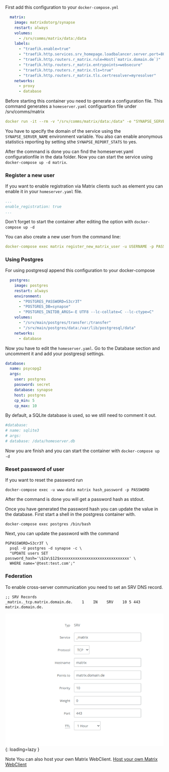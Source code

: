 First add this configuration to your `docker-compose.yml`
```yaml
  matrix:
    image: matrixdotorg/synapse
    restart: always
    volumes:
      - /srv/comms/matrix/data:/data
    labels:
      - "traefik.enable=true"
      - "traefik.http.services.srv_homepage.loadbalancer.server.port=8008"
      - "traefik.http.routers.r_matrix.rule=Host(`matrix.domain.de`)"
      - "traefik.http.routers.r_matrix.entrypoints=websecure"
      - "traefik.http.routers.r_matrix.tls=true"
      - "traefik.http.routers.r_matrix.tls.certresolver=myresolver"
    networks:
      - proxy
      - database
```
Before starting this container you need to generate a configuration file. This command generates a `homeserver.yaml` configuartion file under /srv/comms/matrix
```yaml
docker run -it --rm -v "/srv/comms/matrix/data:/data" -e "SYNAPSE_SERVER_NAME=matrix.domain.de" -e "SYNAPSE_REPORT_STATS=no" matrixdotorg/synapse:latest generate
```
You have to specify the domain of the service using the `SYNAPSE_SERVER_NAME` environment variable. You also can enable anonymous statistics reporting by setting sthe `SYNAPSE_REPORT_STATS` to yes.

After the command is done you can find the homeserver.yaml configurationfile in the data folder. 
Now you can start the service using `docker-compose up -d matrix`.

### Register a new user 
If you want to enable registration via Matrix clients such as element you can enable it in your `homeserver.yaml` file.
```yaml
...
enable_registration: true
...
```

Don't forget to start the container after editing the option with `docker-compose up -d`

You can also create a new user from the command line:
```yaml
docker-compose exec matrix register_new_matrix_user -u USERNAME -p PASSWORD -a -c /data/homeserver.yaml https://matrix.domain.de
```

### Using Postgres

For using postgresql append this configuration to your docker-compose

``` yaml
  postgres:
    image: postgres
    restart: always
    environment:
      - "POSTGRES_PASSWORD=S3cr3T"
      - "POSTGRES_DB=synapse"
      - "POSTGRES_INITDB_ARGS=-E UTF8 --lc-collate=C --lc-ctype=C"
    volumes:
      - "/srv/main/postgres/transfer:/transfer"
      - "/srv/main/postgres/data:/var/lib/postgresql/data"
    networks:
      - database
```

Now you have to edit the `homeserver.yaml`. Go to the Database section and uncomment it and add your postgresql settings. 

``` yaml
database:
  name: psycopg2
  args:
    user: postgres
    password: secret
    database: synapse
    host: postgres
    cp_min: 5
    cp_max: 10
```

By default, a SQLite database is used, so we still need to comment it out.


``` yaml
#database:
# name: sqlite3
# args:
# database: /data/homeserver.db

```

Now you are finish and you can start the container with `docker-compose up -d`

### Reset password of user 

If you want to reset the password run 
```shell
docker-compose exec -u www-data matrix hash_password -p PASSWORD
```

After the command is done you will get a password hash as stdout. 

Once you have generated the password hash you can update the value in the database. First start a shell in the postgress container with. 
```shell
docker-compose exec postgres /bin/bash
```
Next, you can update the password with the command 
```shell
PGPASSWORD=S3cr3T \
  psql -U postgres -d synapse -c \
  "UPDATE users SET password_hash='\$2a\$12$xxxxxxxxxxxxxxxxxxxxxxxxxxxxxxx' \
  WHERE name='@test:test.com';"
```

### Federation 

To enable cross-server communication you need to set an SRV DNS record.

```
;; SRV Records
_matrix._tcp.matrix.domain.de.    1    IN    SRV    10 5 443 matrix.domain.de.
```

![DNS configuration](../img/services/matrix-dns.jpg){: loading=lazy }


Note You can also host your own Matrix WebClient. [Host your own Matrix WebClient ](./element.md)
